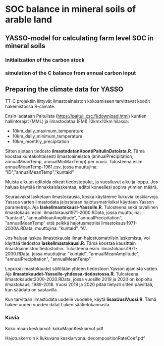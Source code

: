 # SOC balance in mineral soils of arable land

## YASSO-model for calculating farm level SOC in mineral soils

### initialization of the carbon stock

### simulation of the C balance from annual carbon input

## Preparing the climate data for YASSO

TT-C projektiin liittyvät ilmastoaineiston kokoamiseen tarvittavat koodit hakemistossa R-climate.


Ensin ladataan Paitulista (https://paituli.csc.fi/download.html) kuntien hallintorajat (MML) ja ilmastodataa (FMI) 10kmx10km hilassa: 
 - 10km_daily_maximum_temperature
 - 10km_daily_minimum_temperature
 - 10km_monthly_precipitation

Sitten ajetaan tiedosto **ilmastodatanKoontiPaitulinDatoista.R**. Tämä koostaa kuntakohtaisesti ilmastoaineistoa (annualPrecipitation, annualMeanTemp, annualMinMaxTemp) per vuosi. Tulosteena esim. annualMeanTemp-1961.csv, jossa muuttujina: "ID","annualMeanTemp","kuntaid"

Muista alkuun editoida oikeat tiedostopolut, ja vuosiluvut alku ja loppu. Jos haluaa käyttää rinnakkaislaskentaa, editoi koneellesi sopiva ytimien määrä. 

Seuraavaksi lasketaan ilmastokausia, koska käytämme liukuvia keskiarvoja. Yassoa varten ilmastodata jalostetaan hajotusmatriisiksi käyttäen Yasson parametreja. Aja **laskeIlmastokausi-Yassolle.R**. Tulosteena sekä tavallinen ilmastokausi esim. ilmastokausi1971-2000.RData, jossa muuttujina: "kuntaid",  "annualMeanAmplitude", "annualPrecipitation", "annualMeanTemp" että pelkkä hajotusmatriisi ilmastokausi1971-2000A.RData, muuttujina: "kuntaid", "A".

Jos haluaa laskea ilmastokausia ilman hajostusmatriisin laskemista, voi käyttää tiedostoa **laskeIlmastokausi.R**. Tämä koostaa kausittain ilmastoaineiston tiedostoihin. Tulosteena esim. ilmastokausi1971-2000.RData, jossa muuttujina: "kuntaid",  "annualMeanAmplitude", "annualPrecipitation", "annualMeanTemp"   

Lopuksi ilmastokaudet säilötään yhteen tiedostoon Yasson ajamista varten. Aja **ilmastokaudet-Yassolle-yhdessa-tiedostossa.R**. Tulosteena 
ilmastokaudet2000-2020.RData, jossa vuosille 2019 ja 2020 on kopioitu ilmastokausi 1989-2018. Vuosi 2019 ja 2020 pitää tietysti sitten päivittää, kun 
säädata on saatavilla.

Kun tarvitaan ilmastodata uudelle vuodelle, käytä **lisaaUusiVuosi.R**. Tämä hakee uuden vuoden datat Luken säätietokannasta.

### Kuvia

Koko maan keskiarvot: kokoMaanKeskiarvot.pdf

Hajotuskerroin k liukuvana keskiarvona: decompositionRateCoef.pdf
